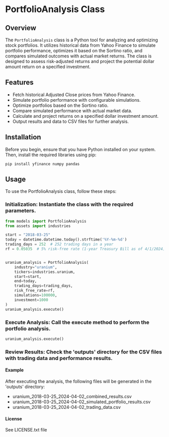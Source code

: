 # PortfolioAnalysis Class

## Overview
The `PortfolioAnalysis` class is a Python tool for analyzing and optimizing stock portfolios. It utilizes historical data from Yahoo Finance to simulate portfolio performance, optimizes it based on the Sortino ratio, and compares simulated outcomes with actual market returns. The class is designed to assess risk-adjusted returns and project the potential dollar amount return on a specified investment.

## Features
- Fetch historical Adjusted Close prices from Yahoo Finance.
- Simulate portfolio performance with configurable simulations.
- Optimize portfolios based on the Sortino ratio.
- Compare simulated performance with actual market data.
- Calculate and project returns on a specified dollar investment amount.
- Output results and data to CSV files for further analysis.

## Installation

Before you begin, ensure that you have Python installed on your system. Then, install the required libraries using pip:

```shell
pip install yfinance numpy pandas
```

## Usage
To use the PortfolioAnalysis class, follow these steps:

### Initialization: Instantiate the class with the required parameters.
```python
from models import PortfolioAnalysis
from assets import industries

start = "2018-03-25"
today = datetime.datetime.today().strftime('%Y-%m-%d')
trading_days = 252  # 252 trading days in a year
rf = 0.05035  # 5% risk-free rate (1-year Treasury Bill as of 4/1/2024)


uranium_analysis = PortfolioAnalysis(
    industry="uranium",
    tickers=industries.uranium,
    start=start,
    end=today,
    trading_days=trading_days,
    risk_free_rate=rf,
    simulations=100000,
    investment=1000
)
uranium_analysis.execute()
```

### Execute Analysis: Call the execute method to perform the portfolio analysis.
```python
uranium_analysis.execute()
```
### Review Results: Check the 'outputs' directory for the CSV files with trading data and performance results.
#### Example
After executing the analysis, the following files will be generated in the 'outputs' directory:
- uranium_2018-03-25_2024-04-02_combined_results.csv
- uranium_2018-03-25_2024-04-02_simulated_portfolio_results.csv
- uranium_2018-03-25_2024-04-02_trading_data.csv

#### License
See LICENSE.txt file

